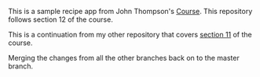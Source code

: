 This is a sample recipe app from John Thompson's [Course](https://www.udemy.com/spring-framework-5-beginner-to-guru/).
This repository follows section 12 of the course. 

This is a continuation from my other repository that covers [section 11](https://github.com/ttran9/sfg-crud-ops-and-validation)
of the course.

Merging the changes from all the other branches back on to the master branch.